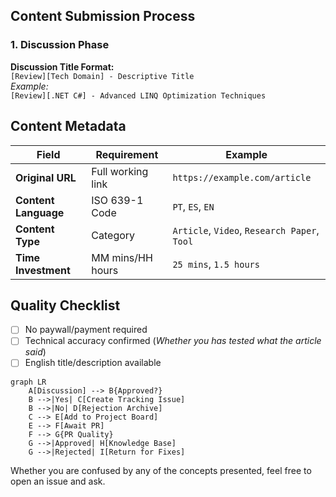 ## Content Submission Process

### 1. Discussion Phase

**Discussion Title Format:**  
`[Review][Tech Domain] - Descriptive Title`  
*Example:*  
`[Review][.NET C#] - Advanced LINQ Optimization Techniques`

## Content Metadata
| Field | Requirement | Example |
|-------|-------------|---------|
| **Original URL** | Full working link | `https://example.com/article` |
| **Content Language** | ISO 639-1 Code | `PT`, `ES`, `EN` |
| **Content Type** | Category | `Article`, `Video`, `Research Paper`, `Tool` |
| **Time Investment** | MM mins/HH hours | `25 mins`, `1.5 hours` |

## Quality Checklist
- [ ] No paywall/payment required
- [ ] Technical accuracy confirmed (*Whether you has tested what the article said*)
- [ ] English title/description available

```mermaid
graph LR
    A[Discussion] --> B{Approved?}
    B -->|Yes| C[Create Tracking Issue]
    B -->|No| D[Rejection Archive]
    C --> E[Add to Project Board]
    E --> F[Await PR]
    F --> G{PR Quality}
    G -->|Approved| H[Knowledge Base]
    G -->|Rejected| I[Return for Fixes]
```
Whether you are confused by any of the concepts presented, feel free to open an issue and ask.